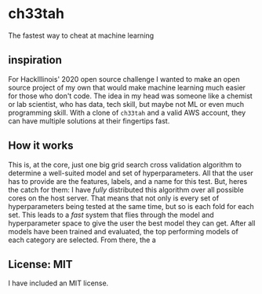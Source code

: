 # ch33tah
The fastest way to cheat at machine learning

## inspiration
For HackIllinois' 2020 open source challenge I wanted to make an open source project of my own that would make 
machine learning much easier for those who don't code. The idea in my head was someone like a chemist or lab 
scientist, who has data, tech skill, but maybe not ML or even much programming skill. With a clone of `ch33tah` and
a valid AWS account, they can have multiple solutions at their fingertips fast.

## How it works
This is, at the core, just one big grid search cross validation algorithm to determine a well-suited model and
set of hyperparameters. All that the user has to provide are the features, labels, and a name for this test. 
But, heres the catch for them: I have *fully*
distributed this algorithm over all possible cores on the host server. That means that not only is every set of hyperparameters 
being tested at the same time, but so is each fold for each set. This leads to a *fast* system that flies through the model
and hyperparameter space to give the user the best model they can get. 
After all models have been trained and evaluated, the top performing models of each category are selected. From there, the a

## License: MIT
I have included an MIT license. 